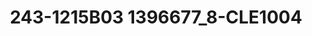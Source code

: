 ---
title: 243-1215B03 1396677_8-CLE1004
image: 243-1215B03 1396677_8-CLE1004.jpg
brand: thumbs
layout: vestito
---